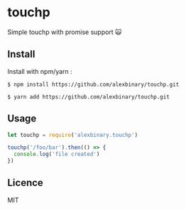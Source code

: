 # touchp
Simple touchp with promise support 🙀

## Install

Install with npm/yarn :

```
$ npm install https://github.com/alexbinary/touchp.git

$ yarn add https://github.com/alexbinary/touchp.git
```

## Usage

```javascript
let touchp = require('alexbinary.touchp')

touchp('/foo/bar').then(() => {
  console.log('file created')
})
```

## Licence

MIT
